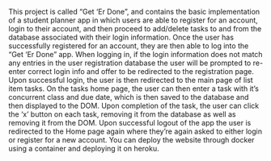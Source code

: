 This project is called “Get ‘Er Done”, and contains the basic implementation of a student planner app in which users are able to register for an account, login to their account, and then proceed to add/delete tasks to and from the database associated with their login information. Once the user has successfully registered for an account, they are then able to log into the “Get ‘Er Done” app. When logging in, if the login information does not match any entries in the user registration database the user will be prompted to re-enter correct login info and offer to be redirected to the registration page. Upon successful login, the user is then redirected to the main page of list item tasks. On the tasks home page, the user can then enter a task with it’s concurrent class and due date, which is then saved to the database and then displayed to the DOM. Upon completion of the task, the user can click the ‘x’ button on each task, removing it from the database as well as removing it from the DOM. Upon successful logout of the app the user is redirected to the Home page again where they’re again asked to either login or register for a new account. You can deploy the website through docker using a container and deploying it on heroku.